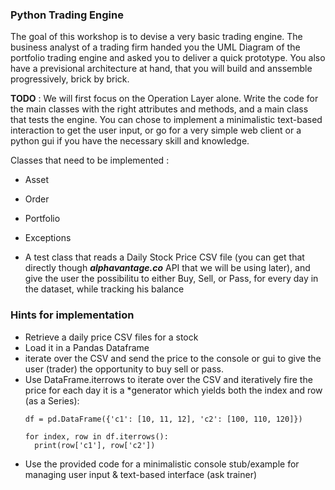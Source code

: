 ### Python Trading Engine ###

The goal of this workshop is to devise a very basic trading engine.
The business analyst of a trading firm handed you the UML Diagram of the portfolio trading engine and asked you to deliver a quick prototype.
You also have a previsional architecture at hand, that you will build and anssemble progressively, brick by brick.

**TODO** : 
We will first focus on the Operation Layer alone. 
Write the code for the main classes with the right attributes and methods, and a main class that tests the engine.
You can chose to implement a minimalistic text-based interaction to get the user input, or go for a very simple web client or a python gui if you have the necessary skill and knowledge.

Classes that need to be implemented : 

- Asset
- Order
- Portfolio
- Exceptions

- A test class that reads a Daily Stock Price CSV file (you can get that directly though ***alphavantage.co*** API that we will be using later), and give the user the possibilitu to either Buy, Sell, or Pass, for every day in the dataset, while tracking his balance

### Hints for implementation ###

- Retrieve a daily price CSV files for a stock
- Load it in a Pandas Dataframe
- iterate over the CSV and send the price to the console or gui to give the user (trader) the opportunity to buy sell or pass.
- Use DataFrame.iterrows to iterate over the CSV and iteratively fire the price for each day 
  it is a *generator which yields both the index and row (as a Series):
  ```
  df = pd.DataFrame({'c1': [10, 11, 12], 'c2': [100, 110, 120]})

  for index, row in df.iterrows():
    print(row['c1'], row['c2'])
  ```
 - Use the provided code for a minimalistic console stub/example for managing user input & text-based interface (ask trainer)
